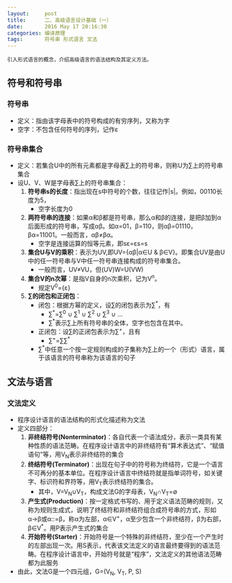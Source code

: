 ```yaml
---
layout:     post
title:      二、高级语言设计基础（一）
date:       2016 May 17 20:16:30
categories: 编译原理
tags:       符号串 形式语言 文法
---
```


    引入形式语言的概念，介绍高级语言的语法结构及其定义方法。

## 符号和符号串

### 符号串

- 定义：指由该字母表中的符号构成的有穷序列，又称为字
- 空字：不包含任何符号的序列，记作ε

### 符号串集合

- 定义：若集合U中的所有元素都是字母表∑上的符号串，则称U为∑上的符号串集合
- 设U、V、W是字母表∑上的符号串集合：
    1. **符号串s的长度**：指出现在s中符号的个数，往往记作\|s\|。例如，00110长度为5，
       - 空字长度为0
    2. **两符号串的连接**：如果α和β都是符号串，那么α和β的连接，是把β加到α后面形成的符号串，写成αβ。如α=01，β=110，则αβ=01110，βα=11001。一般而言，αβ≠βα。
       - 空字是连接运算的恒等元素，即sε=εs=s
    3. **集合U与V的乘积**：表示为UV,即UV={αβ\|α∈U & β∈V}。即集合UV是由U中的任一符号串与V中任一符号串连接构成的符号串集合。
       - 一般而言，UV≠VU，但(UV)W=U(VW)
    4. **集合V的n次幂**：是指V自身的n次乘积，记为V<sup>n</sup>。
       - 规定V<sup>0</sup>={ε}
    5. **∑的闭包和正闭包**：
       - 闭包：根据方幂的定义，设∑的闭包表示为∑<sup>*</sup>，有
           - ∑<sup>*</sup>=∑<sup>0</sup> ∪ ∑<sup>1</sup> ∪ ∑<sup>2</sup> ∪ ∑<sup>3</sup> ∪ …
           - ∑<sup>*</sup>表示∑上所有符号串的全体，空字也包含在其中。
       - 正闭包：设∑的正闭包表示为∑<sup>+</sup>，且有
           - ∑<sup>+</sup>=∑∑<sup>*</sup>
       - ∑<sup>*</sup>中任意一个按一定规则构成的子集称为∑上的一个（形式）语言，属于该语言的符号串称为该语言的句子

## 文法与语言

### 文法定义

- 程序设计语言的语法结构的形式化描述称为文法
- 定义四部分：
     1. **非终结符号(Nonterminator)**：各自代表一个语法成分，表示一类具有某种性质的语法范畴。在程序设计语言中的非终结符有“算术表达式”、“赋值语句”等，用V<sub>N</sub>表示非终结符的集合
     2. **终结符号(Terminator)**：出现在句子中的符号称为终结符，它是一个语言不可再分的基本单位。在程序设计语言中终结符就是指单词符号，如关键字、标识符和界符等，用V<sub>T</sub>表示终结符的集合。
        - 其中，V=V<sub>N</sub>∪V<sub>T</sub>，构成文法G的字母表，V<sub>N</sub>∩V<sub>T</sub>=∅
     3. **产生式(Production)**：按一定格式书写的、用于定义语法范畴的规则，又称为规则生成式，说明了终结符和非终结符组合成符号串的方式，形如α→β或α::=β，称α为左部，α∈V<sup>+</sup>，α至少包含一个非终结符，β为右部，β∈V<sup>*</sup>。用P表示产生式的集合
     4. **开始符号(Starter)**：开始符号是一个特殊的非终结符，至少在一个产生时的左部出现一次。用S表示，代表该文法定义的语言最终要得到的语法范畴。在程序设计语言中，开始符号就是“程序”，文法定义的其他语法范畴都为此服务
- 由此，文法G是一个四元组，G=(V<sub>N</sub>, V<sub>T</sub>, P, S)
